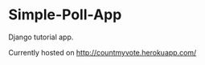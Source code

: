 Simple-Poll-App
===============

Django tutorial app.

Currently hosted on 
http://countmyvote.herokuapp.com/
